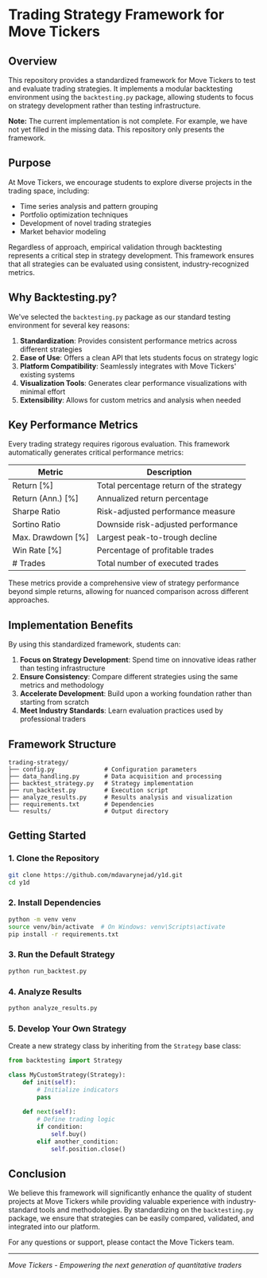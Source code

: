 # Trading Strategy Framework for Move Tickers

## Overview

This repository provides a standardized framework for Move Tickers to test and evaluate trading strategies. It implements a modular backtesting environment using the `backtesting.py` package, allowing students to focus on strategy development rather than testing infrastructure.

**Note:** The current implementation is not complete. For example, we have not yet filled in the missing data. This repository only presents the framework.

## Purpose

At Move Tickers, we encourage students to explore diverse projects in the trading space, including:
- Time series analysis and pattern grouping
- Portfolio optimization techniques
- Development of novel trading strategies
- Market behavior modeling

Regardless of approach, empirical validation through backtesting represents a critical step in strategy development. This framework ensures that all strategies can be evaluated using consistent, industry-recognized metrics.

## Why Backtesting.py?

We've selected the `backtesting.py` package as our standard testing environment for several key reasons:

1. **Standardization**: Provides consistent performance metrics across different strategies
2. **Ease of Use**: Offers a clean API that lets students focus on strategy logic
3. **Platform Compatibility**: Seamlessly integrates with Move Tickers' existing systems
4. **Visualization Tools**: Generates clear performance visualizations with minimal effort
5. **Extensibility**: Allows for custom metrics and analysis when needed

## Key Performance Metrics

Every trading strategy requires rigorous evaluation. This framework automatically generates critical performance metrics:

| Metric | Description |
|--------|-------------|
| Return [%] | Total percentage return of the strategy |
| Return (Ann.) [%] | Annualized return percentage |
| Sharpe Ratio | Risk-adjusted performance measure |
| Sortino Ratio | Downside risk-adjusted performance |
| Max. Drawdown [%] | Largest peak-to-trough decline |
| Win Rate [%] | Percentage of profitable trades |
| # Trades | Total number of executed trades |

These metrics provide a comprehensive view of strategy performance beyond simple returns, allowing for nuanced comparison across different approaches.

## Implementation Benefits

By using this standardized framework, students can:

1. **Focus on Strategy Development**: Spend time on innovative ideas rather than testing infrastructure
2. **Ensure Consistency**: Compare different strategies using the same metrics and methodology
3. **Accelerate Development**: Build upon a working foundation rather than starting from scratch
4. **Meet Industry Standards**: Learn evaluation practices used by professional traders

## Framework Structure

```
trading-strategy/
├── config.py              # Configuration parameters
├── data_handling.py       # Data acquisition and processing
├── backtest_strategy.py   # Strategy implementation
├── run_backtest.py        # Execution script
├── analyze_results.py     # Results analysis and visualization
├── requirements.txt       # Dependencies
└── results/               # Output directory
```

## Getting Started

### 1. Clone the Repository

```bash
git clone https://github.com/mdavarynejad/y1d.git
cd y1d
```

### 2. Install Dependencies

```bash
python -m venv venv
source venv/bin/activate  # On Windows: venv\Scripts\activate
pip install -r requirements.txt
```

### 3. Run the Default Strategy

```bash
python run_backtest.py
```

### 4. Analyze Results

```bash
python analyze_results.py
```

### 5. Develop Your Own Strategy

Create a new strategy class by inheriting from the `Strategy` base class:

```python
from backtesting import Strategy

class MyCustomStrategy(Strategy):
    def init(self):
        # Initialize indicators
        pass
        
    def next(self):
        # Define trading logic
        if condition:
            self.buy()
        elif another_condition:
            self.position.close()
```

## Conclusion

We believe this framework will significantly enhance the quality of student projects at Move Tickers while providing valuable experience with industry-standard tools and methodologies. By standardizing on the `backtesting.py` package, we ensure that strategies can be easily compared, validated, and integrated into our platform.

For any questions or support, please contact the Move Tickers team.

---

*Move Tickers - Empowering the next generation of quantitative traders* 